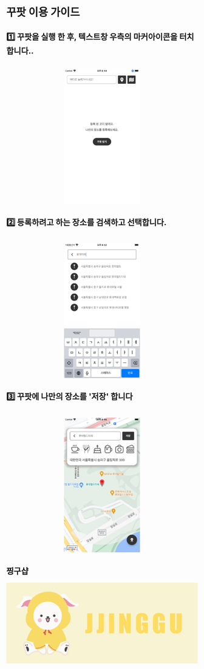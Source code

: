 # 꾸팟 이용 가이드

## 1️⃣  꾸팟을 실행 한 후, 텍스트창 우측의 마커아이콘을 터치합니다..
<p align="center">
  <br>
  <img src="1.png" width="200">
  <br>
</p>

## 2️⃣ 등록하려고 하는 장소를 검색하고 선택합니다.
<p align="center">
  <br>
  <img src="2.png" width="200">
  <br>
</p>

## 3️⃣ 꾸팟에 나만의 장소를 '저장' 합니다
<p align="center">
  <br>
  <img src="3.png" width="200">
  <br>
</p>

## 찡구샵
[![찡구](banner.png)](https://marpple.shop/kr/jjinggu)

